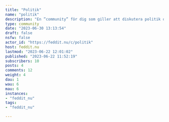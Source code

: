 ```yaml
---
title: "Politik" 
name: "politik"
description: "En ”community” för dig som giller att diskutera politik och samtidigt är god i ton. "
type: community
date: "2023-06-30 13:13:54"
draft: false
nsfw: false
actor_id: "https://feddit.nu/c/politik"
host: feddit.nu
lastmod: "2023-06-22 12:01:02"
published: "2023-06-22 11:52:19"
subscribers: 10
posts: 4
comments: 12
weight: 4
dau: 1
wau: 6
mau: 6
instances:
- "feddit_nu"
tags: 
- "feddit_nu"

---
```

